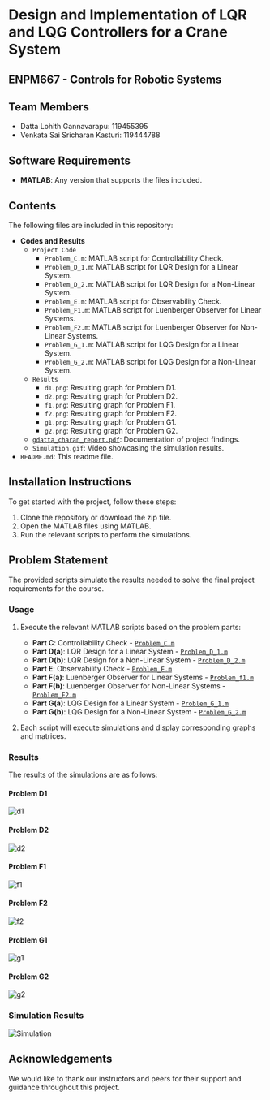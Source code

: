 # Design and Implementation of LQR and LQG Controllers for a Crane System
## ENPM667 - Controls for Robotic Systems

## Team Members
- Datta Lohith Gannavarapu: 119455395
- Venkata Sai Sricharan Kasturi: 119444788

## Software Requirements
- **MATLAB**: Any version that supports the files included.

## Contents
The following files are included in this repository:
- **Codes and Results**
  - `Project Code`
    - `Problem_C.m`: MATLAB script for Controllability Check.
    - `Problem_D_1.m`: MATLAB script for LQR Design for a Linear System.
    - `Problem_D_2.m`: MATLAB script for LQR Design for a Non-Linear System.
    - `Problem_E.m`: MATLAB script for Observability Check.
    - `Problem_F1.m`: MATLAB script for Luenberger Observer for Linear Systems.
    - `Problem_F2.m`: MATLAB script for Luenberger Observer for Non-Linear Systems.
    - `Problem_G_1.m`: MATLAB script for LQG Design for a Linear System.
    - `Problem_G_2.m`: MATLAB script for LQG Design for a Non-Linear System.
   - `Results`
      - `d1.png`: Resulting graph for Problem D1.
      - `d2.png`: Resulting graph for Problem D2.
      - `f1.png`: Resulting graph for Problem F1.
      - `f2.png`: Resulting graph for Problem F2.
      - `g1.png`: Resulting graph for Problem G1.
      - `g2.png`: Resulting graph for Problem G2.
  - [`gdatta_charan_report.pdf`](gdatta_charan_report.pdf): Documentation of project findings.
  - `Simulation.gif`: Video showcasing the simulation results.
- `README.md`: This readme file.

## Installation Instructions
To get started with the project, follow these steps:

1. Clone the repository or download the zip file.
2. Open the MATLAB files using MATLAB.
3. Run the relevant scripts to perform the simulations.

## Problem Statement
The provided scripts simulate the results needed to solve the final project requirements for the course.

### Usage
1. Execute the relevant MATLAB scripts based on the problem parts:
    - **Part C**: Controllability Check - [`Problem_C.m`](Project%20Code/Problem_C.m)
    - **Part D(a)**: LQR Design for a Linear System - [`Problem_D_1.m`](Project%20Code/Problem_D_1.m)
    - **Part D(b)**: LQR Design for a Non-Linear System - [`Problem_D_2.m`](Project%20Code/Problem_D_2.m)
    - **Part E**: Observability Check - [`Problem_E.m`](Project%20Code/Problem_E.m)
    - **Part F(a)**: Luenberger Observer for Linear Systems - [`Problem_f1.m`](Project%20Code/Problem_f1.m)
    - **Part F(b)**: Luenberger Observer for Non-Linear Systems - [`Problem_F2.m`](Project%20Code/Problem_F2.m)
    - **Part G(a)**: LQG Design for a Linear System - [`Problem_G_1.m`](Project%20Code/Problem_G_1.m)
    - **Part G(b)**: LQG Design for a Non-Linear System - [`Problem_G_2.m`](Project%20Code/Problem_G_2.m)

2. Each script will execute simulations and display corresponding graphs and matrices.


### Results

The results of the simulations are as follows:

#### Problem D1
![d1](Results/d1.png)

#### Problem D2
![d2](Results/d2.png)

#### Problem F1
![f1](Results/f1.png)

#### Problem F2
![f2](Results/f2.png)

#### Problem G1
![g1](Results/g1.png)

#### Problem G2
![g2](Results/g2.png)
### Simulation Results
![Simulation](Simulation.gif)

## Acknowledgements
We would like to thank our instructors and peers for their support and guidance throughout this project.
